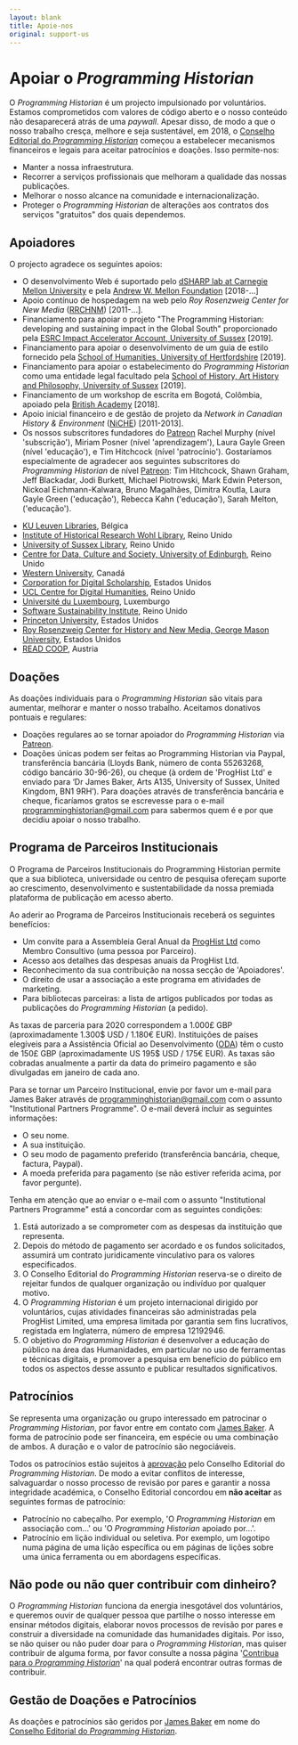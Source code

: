 ```yaml
---
layout: blank
title: Apoie-nos
original: support-us
---
```


# Apoiar o _Programming Historian_

O *Programming Historian* é um projecto impulsionado por voluntários. Estamos comprometidos com valores de código aberto e o nosso conteúdo não desaparecerá atrás de uma *paywall*. Apesar disso, de modo a que o nosso trabalho cresça, melhore e seja sustentável, em 2018, o [Conselho Editorial do *Programming Historian*](/pt/equipe) começou a estabelecer mecanismos financeiros e legais para aceitar patrocínios e doações. Isso permite-nos:

- Manter a nossa infraestrutura.
- Recorrer a serviços profissionais que melhoram a qualidade das nossas publicações.
- Melhorar o nosso alcance na comunidade e internacionalização.
- Proteger o *Programming Historian* de alterações aos contratos dos serviços "gratuitos" dos quais dependemos. 

## Apoiadores

O projecto agradece os seguintes apoios:

- O desenvolvimento Web é suportado pelo [dSHARP lab at Carnegie Mellon University](http://dsharp.library.cmu.edu/) e pela [Andrew W. Mellon Foundation](https://mellon.org/) [2018-...]
- Apoio contínuo de hospedagem na web pelo *Roy Rosenzweig Center for New Media* ([RRCHNM](http://chnm.gmu.edu/)) [2011-...].
- Financiamento para apoiar o projeto "The Programming Historian: developing and sustaining impact in the Global South" proporcionado pela [ESRC Impact Accelerator Account, University of Sussex](http://www.sussex.ac.uk/staff/research/rqi/rqi_information_and_support/rqi_impact_funding/if-esrciaa/) [2019].
- Financiamento para apoiar o desenvolvimento de um guia de estilo fornecido pela [School of Humanities, University of Hertfordshire](https://www.herts.ac.uk/study/schools-of-study/humanities) [2019].
- Financiamento para apoiar o estabelecimento do *Programming Historian* como uma entidade legal facultado pela [School of History, Art History and Philosophy, University of Sussex](http://www.sussex.ac.uk/hahp/) [2019].
- Financiamento de um workshop de escrita em Bogotá, Colômbia, apoiado pela [British Academy](https://www.britac.ac.uk/) [2018].
- Apoio inicial financeiro e de gestão de projeto da *Network in Canadian History & Environment* ([NiCHE](http://niche-canada.org/)) [2011-2013].
- Os nossos subscritores fundadores do [Patreon](https://www.patreon.com/theprogramminghistorian) Rachel Murphy (nível 'subscrição'), Miriam Posner (nível 'aprendizagem'), Laura Gayle Green (nível 'educação'), e Tim Hitchcock (nível 'patrocínio'). Gostaríamos especialmente de agradecer aos seguintes subscritores do *Programming Historian* de nível [Patreon](https://www.patreon.com/theprogramminghistorian): Tim Hitchcock, Shawn Graham, Jeff Blackadar, Jodi Burkett, Michael Piotrowski, Mark Edwin Peterson, Nickoal Eichmann-Kalwara, Bruno Magalhães, Dimitra Koutla, Laura Gayle Green ('educação'), Rebecca Kahn ('educação'), Sarah Melton, ('educação').
<!-- - Os membros do nosso [Programa de Parceiros Institucionais](en/support-us#institutional-partner-programme): -->
  - [KU Leuven Libraries](https://bib.kuleuven.be/), Bélgica
  - [Institute of Historical Research Wohl Library](https://www.history.ac.uk/library), Reino Unido
  - [University of Sussex Library](https://www.sussex.ac.uk/library/), Reino Unido
  - [Centre for Data, Culture and Society, University of Edinburgh](https://www.cdcs.ed.ac.uk/), Reino Unido
  - [Western University](https://www.uwo.ca/), Canadá
  - [Corporation for Digital Scholarship](https://digitalscholar.org/), Estados Unidos
  - [UCL Centre for Digital Humanities](https://www.ucl.ac.uk/digital-humanities/), Reino Unido
  - [Université du Luxembourg](https://www.c2dh.uni.lu/), Luxemburgo
  - [Software Sustainability Institute](https://software.ac.uk/), Reino Unido
  - [Princeton University](https://www.princeton.edu/), Estados Unidos
  - [Roy Rosenzweig Center for History and New Media, George Mason University](https://rrchnm.org/), Estados Unidos
  - [READ COOP](https://readcoop.eu/), Austria

  
## Doações

As doações individuais para o *Programming Historian* são vitais para aumentar, melhorar e manter o nosso trabalho. Aceitamos donativos pontuais e regulares:

- Doações regulares ao se tornar apoiador do *Programming Historian* via [Patreon](https://www.patreon.com/theprogramminghistorian).
- Doações únicas podem ser feitas ao Programming Historian via Paypal, transferência bancária (Lloyds Bank, número de conta 55263268, código bancário 30-96-26), ou cheque (à ordem de 'ProgHist Ltd' e enviado para ‘Dr James Baker, Arts A135, University of Sussex, United Kingdom, BN1 9RH’). Para doações através de transferência bancária e cheque, ficaríamos gratos se escrevesse para o e-mail <a href="mailto:programminghistorian@gmail.com">programminghistorian@gmail.com</a> para sabermos quem é e por que decidiu apoiar o nosso trabalho.

## Programa de Parceiros Institucionais

O Programa de Parceiros Institucionais do Programming Historian permite que a sua biblioteca, universidade ou centro de pesquisa ofereçam suporte ao crescimento, desenvolvimento e sustentabilidade da nossa premiada plataforma de publicação em acesso aberto.

Ao aderir ao Programa de Parceiros Institucionais receberá os seguintes benefícios:

- Um convite para a Assembleia Geral Anual da [ProgHist Ltd](https://beta.companieshouse.gov.uk/company/12192946) como Membro Consultivo (uma pessoa por Parceiro).
- Acesso aos detalhes das despesas anuais da ProgHist Ltd.
- Reconhecimento da sua contribuição na nossa secção de 'Apoiadores'.
- O direito de usar a associação a este programa em atividades de marketing.
- Para bibliotecas parceiras: a lista de artigos publicados por todas as publicações do *Programming Historian* (a pedido).

As taxas de parceria para 2020 correspondem a 1.000£ GBP (aproximadamente 1.300$ USD / 1.180€ EUR). Instituições de países elegíveis para a Assistência Oficial ao Desenvolvimento ([ODA](http://www.oecd.org/dac/financing-sustainable-development/development-finance-standards/daclist.htm)) têm o custo de 150£ GBP (aproximadamente US 195$ USD / 175€ EUR). As taxas são cobradas anualmente a partir da data do primeiro pagamento e são divulgadas em janeiro de cada ano.

Para se tornar um Parceiro Institucional, envie por favor um e-mail para James Baker através de <a href="mailto:programminghistorian@gmail.com">programminghistorian@gmail.com</a> com o assunto "Institutional Partners Programme". O e-mail deverá incluir as seguintes informações:

- O seu nome.
- A sua instituição.
- O seu modo de pagamento preferido (transferência bancária, cheque, factura, Paypal).
- A moeda preferida para pagamento (se não estiver referida acima, por favor pergunte).

Tenha em atenção que ao enviar o e-mail com o assunto "Institutional Partners Programme" está a concordar com as seguintes condições:

1. Está autorizado a se comprometer com as despesas da instituição que representa.
2. Depois do método de pagamento ser acordado e os fundos solicitados, assumirá um contrato juridicamente vinculativo para os valores especificados.
3. O Conselho Editorial do *Programming Historian* reserva-se o direito de rejeitar fundos de qualquer organização ou indivíduo por qualquer motivo.
4. O *Programming Historian* é um projeto internacional dirigido por voluntários, cujas atividades financeiras são administradas pela ProgHist Limited, uma empresa limitada por garantia sem fins lucrativos, registada em Inglaterra, número de empresa 12192946.
5. O objetivo do *Programming Historian* é desenvolver a educação do público na área das Humanidades, em particular no uso de ferramentas e técnicas digitais, e promover a pesquisa em benefício do público em todos os aspectos desse assunto e publicar resultados significativos.

## Patrocínios

Se representa uma organização ou grupo interessado em patrocinar o *Programming Historian*, por favor entre em contato com [James Baker](https://github.com/drjwbaker). A forma de patrocínio pode ser financeira, em espécie ou uma combinação de ambos. A duração e o valor de patrocínio são negociáveis.

Todos os patrocínios estão sujeitos à [aprovação](https://github.com/programminghistorian/jekyll/wiki/Programming-Historian-Governance) pelo Conselho Editorial do *Programming Historian*. De modo a evitar conflitos de interesse, salvaguardar o nosso processo de revisão por pares e garantir a nossa integridade académica, o Conselho Editorial concordou em **não aceitar** as seguintes formas de patrocínio:

- Patrocínio no cabeçalho. Por exemplo, 'O *Programming Historian* em associação com...' ou 'O *Programming Historian* apoiado por...'.
- Patrocínio em lição individual ou seletiva. Por exemplo, um logotipo numa página de uma lição específica ou em páginas de lições sobre uma única ferramenta ou em abordagens específicas.

## Não pode ou não quer contribuir com dinheiro?

O *Programming Historian* funciona da energia inesgotável dos voluntários, e queremos ouvir de qualquer pessoa que partilhe o nosso interesse em ensinar métodos digitais, elaborar novos processos de revisão por pares e construir a diversidade na comunidade das humanidades digitais. Por isso, se não quiser ou não puder doar para o *Programming Historian*, mas quiser contribuir de alguma forma, por favor consulte a nossa página '[Contribua para o *Programming Historian*](/pt/contribua)' na qual poderá encontrar outras formas de contribuir.

## Gestão de Doações e Patrocínios

As doações e patrocínios são geridos por [James Baker](https://github.com/drjwbaker) em nome do [Conselho Editorial do *Programming Historian*](/pt/equipe).

